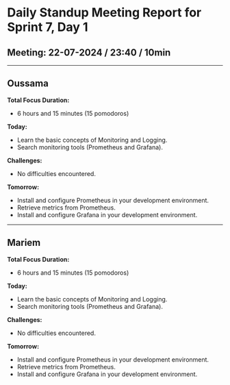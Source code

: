 # Daily Standup Meeting Report for Sprint 7, Day 1

## Meeting: 22-07-2024 / 23:40 / 10min

---

## Oussama

**Total Focus Duration:**

- 6 hours and 15 minutes (15 pomodoros)

**Today:**

- Learn the basic concepts of Monitoring and Logging.
- Search monitoring tools (Prometheus and Grafana).

**Challenges:**

- No difficulties encountered.

**Tomorrow:**

- Install and configure Prometheus in your development environment.
- Retrieve metrics from Prometheus.
- Install and configure Grafana in your development environment.

---

## Mariem

**Total Focus Duration:**

- 6 hours and 15 minutes (15 pomodoros)

**Today:**

- Learn the basic concepts of Monitoring and Logging.
- Search monitoring tools (Prometheus and Grafana).
  
**Challenges:**

- No difficulties encountered.

**Tomorrow:**


- Install and configure Prometheus in your development environment.
- Retrieve metrics from Prometheus.
- Install and configure Grafana in your development environment.
